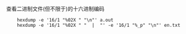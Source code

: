 
查看二进制文件(但不限于)的十六进制编码
```shell
    hexdump -e '16/1 "%02X " "\n"' a.out
    hexdump -e '16/1 "%02X " "  |  "' -e '16/1 "%_p" "\n"' en.txt
```
